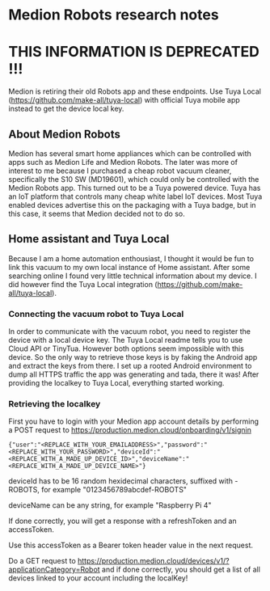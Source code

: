 # Medion Robots research notes

# THIS INFORMATION IS DEPRECATED !!!
Medion is retiring their old Robots app and these endpoints. Use Tuya Local (https://github.com/make-all/tuya-local) with official Tuya mobile app instead to get the device local key.

## About Medion Robots
Medion has several smart home appliances which can be controlled with apps such as Medion Life and Medion Robots.
The later was more of interest to me because I purchased a cheap robot vacuum cleaner, specifically the S10 SW (MD19601), which could only be controlled with the Medion Robots app.
This turned out to be a Tuya powered device. Tuya has an IoT platform that controls many cheap white label IoT devices.
Most Tuya enabled devices advertise this on the packaging with a Tuya badge, but in this case, it seems that Medion decided not to do so.

## Home assistant and Tuya Local
Because I am a home automation enthousiast, I thought it would be fun to link this vacuum to my own local instance of Home assistant.
After some searching online I found very little technical information about my device. I did however find the Tuya Local integration (https://github.com/make-all/tuya-local).

### Connecting the vacuum robot to Tuya Local
In order to communicate with the vacuum robot, you need to register the device with a local device key.
The Tuya Local readme tells you to use Cloud API or TinyTua. However both options seem impossible with this device.
So the only way to retrieve those keys is by faking the Android app and extract the keys from there.
I set up a rooted Android environment to dump all HTTPS traffic the app was generating and tada, there it was!
After providing the localkey to Tuya Local, everything started working.

### Retrieving the localkey

First you have to login with your Medion app account details by performing a POST request to https://production.medion.cloud/onboarding/v1/signin

```
{"user":"<REPLACE_WITH_YOUR_EMAILADDRESS>","password":"<REPLACE_WITH_YOUR_PASSWORD>","deviceId":"<REPLACE_WITH_A_MADE_UP_DEVICE_ID>","deviceName":"<REPLACE_WITH_A_MADE_UP_DEVICE_NAME>"}
```

deviceId has to be 16 random hexidecimal characters, suffixed with -ROBOTS, for example "0123456789abcdef-ROBOTS"

deviceName can be any string, for example "Raspberry Pi 4"

If done correctly, you will get a response with a refreshToken and an accessToken.

Use this accessToken as a Bearer token header value in the next request.

Do a GET request to https://production.medion.cloud/devices/v1/?applicationCategory=Robot and if done correctly, you should get a list of all devices linked to your account including the localKey!
